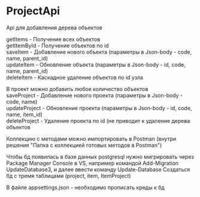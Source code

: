 # ProjectApi
Api для добавления дерева объектов

getItems - Получение всех объектов<br/>
getItemById - Получение объектов по id<br/>
saveItem - Добавление нового объекта (параметры в Json-body - code, name, parent_id)<br/>
updateItem - Обновление объекта (параметры в Json-body - id, code, name, parent_id)<br/>
deleteItem - Каскадное удаление объектов по id узла<br/>

В проект можно добавить любое количество объектов<br/>
saveProject - Добавление нового проекта (параметры в Json-body - code, name)<br/>
updateProject - Обновление проекта (параметры в Json-body - id, code, name, item_id)<br/>
deleteProject - Удаление проекта по id (не приводит к удаление дерева объектов<br/>

Коллекцию с методами можно импортировать в Postman (внутри решения "Папка с коллекцией готовых методов в Postman")

Чтобы бд появилась в базе данных postgresql нужно мигрировать через Package Manager Console в VS, например командой Add-Migration UpdateDatabase3, и далее ввести команду Update-Database
Создаться бд с тремя таблицами (project, item, ItemProject)

В файле appsettings.json - необходимо прописать креды к бд 
